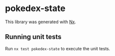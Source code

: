 # pokedex-state

This library was generated with [Nx](https://nx.dev).

## Running unit tests

Run `nx test pokedex-state` to execute the unit tests.
